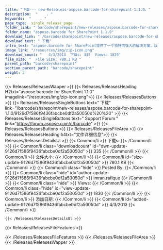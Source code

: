 ```yaml
---
title: "下载--- new-Relealeas-aspose.barcode-for-sharepoint-1.1.0。" 
description:  "    . " 
keywords:  "    . " 
page_type:  single_release_page
folder_link: " barcode/sharepoint/new-releases/aspose.barcode-for-sharepoint-1.1.0/"
folder_name: "aspose.barcode for SharePoint 1.1.0"
download_link: " /barcode/sharepoint/new-releases/aspose.barcode-for-sharepoint-1.1.0/9126d7f586f9436fabcbe0df2a50050d"
download_text: " 下载"
intro_text: "aspose.barcode for SharePoint提供了一个独特而强大的解决方案，以使您的..."
image_link: "/resources/img/zip-icon.png"
download_count: "   4/3/2013  下载s: 335  Views: 1829"
file_size: "  File Size: 780.1 KB "
parent_path: "barcode/sharepoint"
section_parent_path: "barcode/sharepoint"
weight: 2
---
```


{{< Releases/ReleasesWapper >}}
  {{< Releases/ReleasesHeading H2txt="aspose.barcode for SharePoint 1.1.0" imagelink="/resources/img/zip-icon.png">}}
  {{< Releases/ReleasesButtons >}}
    {{< Releases/ReleasesSingleButtons text=" 下载" link="/barcode/sharepoint/new-releases/aspose.barcode-for-sharepoint-1.1.0/9126d7f586f9436fabcbe0df2a50050d%20%20" >}}
    {{< Releases/ReleasesSingleButtons text=" Support Forum " link="https://forum.aspose.com/c/barcode" >}}
  {{< Releases/ReleasesButtons >}}
  {{< Releases/ReleasesFileArea >}}
    {{< Releases/ReleasesHeading h4txt="文件详细信息">}}
    {{< Releases/ReleasesDetailsUl >}}
            {{< Common/li  >}} 下载s: {{< /Common/li >}} 
      {{< Common/li class="downloadcount" id="dwn-update-9126d7f586f9436fabcbe0df2a50050d" >}} 335 {{< /Common/li >}} 
      {{< Common/li  >}} 文件大小: {{< /Common/li >}} 
      {{< Common/li id="size-update-9126d7f586f9436fabcbe0df2a50050d" >}} 780.1 KB {{< /Common/li >}} 
      {{< Common/li  class="hide" >}} Posted By: {{< /Common/li >}} 
      {{< Common/li class="hide" id="author-update-9126d7f586f9436fabcbe0df2a50050d" >}} imran.rafique {{< /Common/li >}} 
      {{< Common/li class="hide"  >}} Views: {{< /Common/li >}} 
      {{< Common/li class="hide" id="view-update-9126d7f586f9436fabcbe0df2a50050d" >}} 1830 {{< /Common/li >}} 
      {{< Common/li  >}} 添加日期: {{< /Common/li >}} 
      {{< Common/li id="added-update-9126d7f586f9436fabcbe0df2a50050d" >}} 4/3/2013 {{< /Common/li >}} 

    {{< /Releases/ReleasesDetailsUl >}}

  {{< Releases/ReleasesFileFeatures >}}
      
  {{< /Releases/ReleasesFileFeatures >}}
 {{< /Releases/ReleasesFileArea >}}
{{< /Releases/ReleasesWapper >}}



